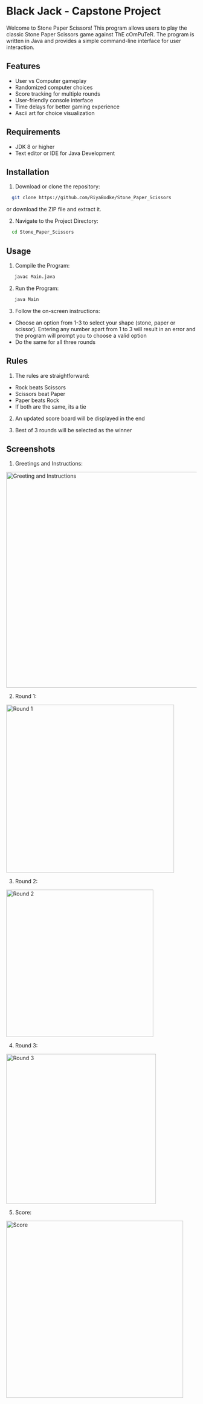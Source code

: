
# Black Jack - Capstone Project

Welcome to Stone Paper Scissors! This program allows users to play the classic Stone Paper Scissors game against ThE cOmPuTeR. The program is written in Java and provides a simple command-line interface for user interaction.


## Features

- User vs Computer gameplay
- Randomized computer choices 
- Score tracking for multiple rounds
- User-friendly console interface
- Time delays for better gaming experience
- Ascii art for choice visualization

## Requirements

- JDK 8 or higher
- Text editor or IDE for Java Development
  
## Installation

1. Download or clone the repository:

```sh
  git clone https://github.com/RiyaBodke/Stone_Paper_Scissors
```
or download the ZIP file and extract it.


2. Navigate to the Project Directory:

```sh
  cd Stone_Paper_Scissors
```

## Usage

1. Compile the Program:

```sh
   javac Main.java
```

2. Run the Program:

```sh
   java Main
```

3. Follow the on-screen instructions:

- Choose an option from 1-3 to select your shape (stone, paper or scissor). Entering any number apart from 1 to 3 will result in an error and the program will prompt you to choose a valid option
- Do the same for all three rounds

## Rules

1. The rules are straightforward:

- Rock beats Scissors
- Scissors beat Paper
- Paper beats Rock
- If both are the same, its a tie

2. An updated score board will be displayed in the end

3. Best of 3 rounds will be selected as the winner

## Screenshots

1. Greetings and Instructions:

<img width="570" alt="Greeting and Instructions" src="https://github.com/RiyaBodke/Stone_Paper_Scissor_game/assets/114491248/e1f70a4e-1769-4dc2-b28b-aa2d37e506fd">

2. Round 1:

<img width="444" alt="Round 1" src="https://github.com/RiyaBodke/Stone_Paper_Scissor_game/assets/114491248/791fddda-6e3c-4fdc-bdc7-de342b707ab4">

3. Round 2:

<img width="389" alt="Round 2" src="https://github.com/RiyaBodke/Stone_Paper_Scissor_game/assets/114491248/84e76465-9b41-4190-b5f7-0cd86022213a">

4. Round 3:

<img width="396" alt="Round 3" src="https://github.com/RiyaBodke/Stone_Paper_Scissor_game/assets/114491248/05dd0750-88b9-4d11-a404-ae31f8f73d49">


5. Score:

<img width="468" alt="Score" src="https://github.com/RiyaBodke/Stone_Paper_Scissor_game/assets/114491248/c47cb9a2-afea-404b-80a0-d31cf63f6e70">

